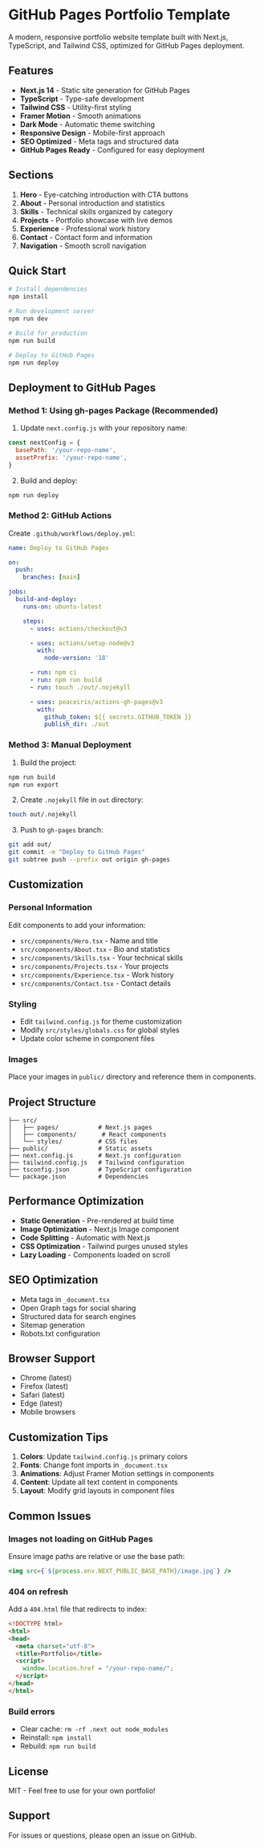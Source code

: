 # GitHub Pages Portfolio Template

A modern, responsive portfolio website template built with Next.js, TypeScript, and Tailwind CSS, optimized for GitHub Pages deployment.

## Features

- **Next.js 14** - Static site generation for GitHub Pages
- **TypeScript** - Type-safe development
- **Tailwind CSS** - Utility-first styling
- **Framer Motion** - Smooth animations
- **Dark Mode** - Automatic theme switching
- **Responsive Design** - Mobile-first approach
- **SEO Optimized** - Meta tags and structured data
- **GitHub Pages Ready** - Configured for easy deployment

## Sections

1. **Hero** - Eye-catching introduction with CTA buttons
2. **About** - Personal introduction and statistics
3. **Skills** - Technical skills organized by category
4. **Projects** - Portfolio showcase with live demos
5. **Experience** - Professional work history
6. **Contact** - Contact form and information
7. **Navigation** - Smooth scroll navigation

## Quick Start

```bash
# Install dependencies
npm install

# Run development server
npm run dev

# Build for production
npm run build

# Deploy to GitHub Pages
npm run deploy
```

## Deployment to GitHub Pages

### Method 1: Using gh-pages Package (Recommended)

1. Update `next.config.js` with your repository name:
```javascript
const nextConfig = {
  basePath: '/your-repo-name',
  assetPrefix: '/your-repo-name',
}
```

2. Build and deploy:
```bash
npm run deploy
```

### Method 2: GitHub Actions

Create `.github/workflows/deploy.yml`:
```yaml
name: Deploy to GitHub Pages

on:
  push:
    branches: [main]

jobs:
  build-and-deploy:
    runs-on: ubuntu-latest

    steps:
      - uses: actions/checkout@v3

      - uses: actions/setup-node@v3
        with:
          node-version: '18'

      - run: npm ci
      - run: npm run build
      - run: touch ./out/.nojekyll

      - uses: peaceiris/actions-gh-pages@v3
        with:
          github_token: ${{ secrets.GITHUB_TOKEN }}
          publish_dir: ./out
```

### Method 3: Manual Deployment

1. Build the project:
```bash
npm run build
npm run export
```

2. Create `.nojekyll` file in `out` directory:
```bash
touch out/.nojekyll
```

3. Push to `gh-pages` branch:
```bash
git add out/
git commit -m "Deploy to GitHub Pages"
git subtree push --prefix out origin gh-pages
```

## Customization

### Personal Information
Edit components to add your information:
- `src/components/Hero.tsx` - Name and title
- `src/components/About.tsx` - Bio and statistics
- `src/components/Skills.tsx` - Your technical skills
- `src/components/Projects.tsx` - Your projects
- `src/components/Experience.tsx` - Work history
- `src/components/Contact.tsx` - Contact details

### Styling
- Edit `tailwind.config.js` for theme customization
- Modify `src/styles/globals.css` for global styles
- Update color scheme in component files

### Images
Place your images in `public/` directory and reference them in components.

## Project Structure

```
├── src/
│   ├── pages/           # Next.js pages
│   ├── components/       # React components
│   └── styles/          # CSS files
├── public/              # Static assets
├── next.config.js       # Next.js configuration
├── tailwind.config.js   # Tailwind configuration
├── tsconfig.json        # TypeScript configuration
└── package.json         # Dependencies
```

## Performance Optimization

- **Static Generation** - Pre-rendered at build time
- **Image Optimization** - Next.js Image component
- **Code Splitting** - Automatic with Next.js
- **CSS Optimization** - Tailwind purges unused styles
- **Lazy Loading** - Components loaded on scroll

## SEO Optimization

- Meta tags in `_document.tsx`
- Open Graph tags for social sharing
- Structured data for search engines
- Sitemap generation
- Robots.txt configuration

## Browser Support

- Chrome (latest)
- Firefox (latest)
- Safari (latest)
- Edge (latest)
- Mobile browsers

## Customization Tips

1. **Colors**: Update `tailwind.config.js` primary colors
2. **Fonts**: Change font imports in `_document.tsx`
3. **Animations**: Adjust Framer Motion settings in components
4. **Content**: Update all text content in components
5. **Layout**: Modify grid layouts in component files

## Common Issues

### Images not loading on GitHub Pages
Ensure image paths are relative or use the base path:
```jsx
<img src={`${process.env.NEXT_PUBLIC_BASE_PATH}/image.jpg`} />
```

### 404 on refresh
Add a `404.html` file that redirects to index:
```html
<!DOCTYPE html>
<html>
<head>
  <meta charset="utf-8">
  <title>Portfolio</title>
  <script>
    window.location.href = "/your-repo-name/";
  </script>
</head>
</html>
```

### Build errors
- Clear cache: `rm -rf .next out node_modules`
- Reinstall: `npm install`
- Rebuild: `npm run build`

## License

MIT - Feel free to use for your own portfolio!

## Support

For issues or questions, please open an issue on GitHub.